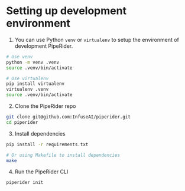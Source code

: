 # Setting up development environment

1. You can use Python `venv` or `virtualenv` to setup the environment of development PipeRider.

  ```bash
  # Use venv
  python -m venv .venv
  source .venv/bin/activate

  # Use virtualenv
  pip install virtualenv
  virtualenv .venv
  source .venv/bin/activate
  ```

2. Clone the PipeRider repo

  ```bash
  git clone git@github.com:InfuseAI/piperider.git
  cd piperider  
  ```

3. Install dependencies

  ```bash
  pip install -r requirements.txt

  # Or using Makefile to install dependencies
  make
  ```

4. Run the PipeRider CLI

  ```bash
  piperider init
  ```
